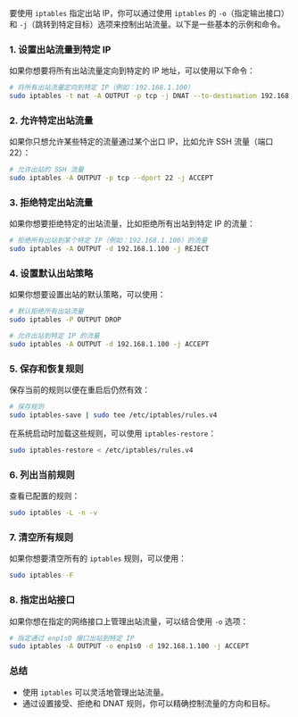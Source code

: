 要使用 `iptables` 指定出站 IP，你可以通过使用 `iptables` 的 `-o`（指定输出接口）和 `-j`（跳转到特定目标）选项来控制出站流量。以下是一些基本的示例和命令。

### 1. 设置出站流量到特定 IP

如果你想要将所有出站流量定向到特定的 IP 地址，可以使用以下命令：

```bash
# 将所有出站流量定向到特定 IP（例如：192.168.1.100）
sudo iptables -t nat -A OUTPUT -p tcp -j DNAT --to-destination 192.168.1.100
```

### 2. 允许特定出站流量

如果你只想允许某些特定的流量通过某个出口 IP，比如允许 SSH 流量（端口 22）：

```bash
# 允许出站的 SSH 流量
sudo iptables -A OUTPUT -p tcp --dport 22 -j ACCEPT
```

### 3. 拒绝特定出站流量

如果你想要拒绝特定的出站流量，比如拒绝所有出站到特定 IP 的流量：

```bash
# 拒绝所有出站到某个特定 IP（例如：192.168.1.100）的流量
sudo iptables -A OUTPUT -d 192.168.1.100 -j REJECT
```

### 4. 设置默认出站策略

如果你想要设置出站的默认策略，可以使用：

```bash
# 默认拒绝所有出站流量
sudo iptables -P OUTPUT DROP

# 允许出站到特定 IP 的流量
sudo iptables -A OUTPUT -d 192.168.1.100 -j ACCEPT
```

### 5. 保存和恢复规则

保存当前的规则以便在重启后仍然有效：

```bash
# 保存规则
sudo iptables-save | sudo tee /etc/iptables/rules.v4
```

在系统启动时加载这些规则，可以使用 `iptables-restore`：

```bash
sudo iptables-restore < /etc/iptables/rules.v4
```

### 6. 列出当前规则

查看已配置的规则：

```bash
sudo iptables -L -n -v
```

### 7. 清空所有规则

如果你想要清空所有的 `iptables` 规则，可以使用：

```bash
sudo iptables -F
```

### 8. 指定出站接口

如果你想在指定的网络接口上管理出站流量，可以结合使用 `-o` 选项：

```bash
# 指定通过 enp1s0 接口出站到特定 IP
sudo iptables -A OUTPUT -o enp1s0 -d 192.168.1.100 -j ACCEPT
```

### 总结

- 使用 `iptables` 可以灵活地管理出站流量。
- 通过设置接受、拒绝和 DNAT 规则，你可以精确控制流量的方向和目标。
